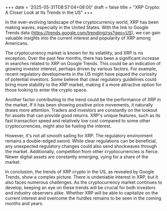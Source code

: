 +++
date = '2025-05-31T08:57:04+08:00'
draft = false
title = "XRP Crypto: A Closer Look at Its Trends in the US"
+++

In the ever-evolving landscape of the cryptocurrency world, XRP has been making waves, especially in the United States. With the link to Google Trends data (https://trends.google.com/trending/rss?geo=US), we can gain valuable insights into the current interest and popularity of XRP among Americans. 

The cryptocurrency market is known for its volatility, and XRP is no exception. Over the past few months, there has been a significant increase in searches related to XRP on Google Trends. This could be an indication of growing investor interest, perhaps driven by various factors. For example, recent regulatory developments in the US might have piqued the curiosity of potential investors. Some believe that clear regulatory guidelines could bring more stability to the XRP market, making it a more attractive option for those looking to enter the crypto space.

Another factor contributing to the trend could be the performance of XRP in the market. If it has been showing positive price movements, it naturally draws more attention. Traders and investors are constantly on the lookout for assets that can provide good returns. XRP's unique features, such as its fast transaction speed and relatively low cost compared to some other cryptocurrencies, might also be fueling the interest.

However, it's not all smooth sailing for XRP. The regulatory environment remains a double-edged sword. While clear regulations can be beneficial, any unexpected regulatory changes could also send shockwaves through the market. Additionally, competition from other cryptocurrencies is fierce. Newer digital assets are constantly emerging, vying for a share of the market.

In conclusion, the trends of XRP crypto in the US, as revealed by Google Trends, show a complex picture. There is undeniable interest in XRP, but it also faces numerous challenges. As the cryptocurrency market continues to develop, keeping an eye on these trends will be crucial for both investors and industry observers alike. Whether XRP will be able to capitalize on the current interest and overcome the hurdles remains to be seen in the coming months and years.
